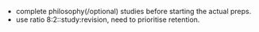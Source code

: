 * complete philosophy(/optional) studies before starting the actual preps.
* use ratio 8:2::study:revision, need to prioritise retention.